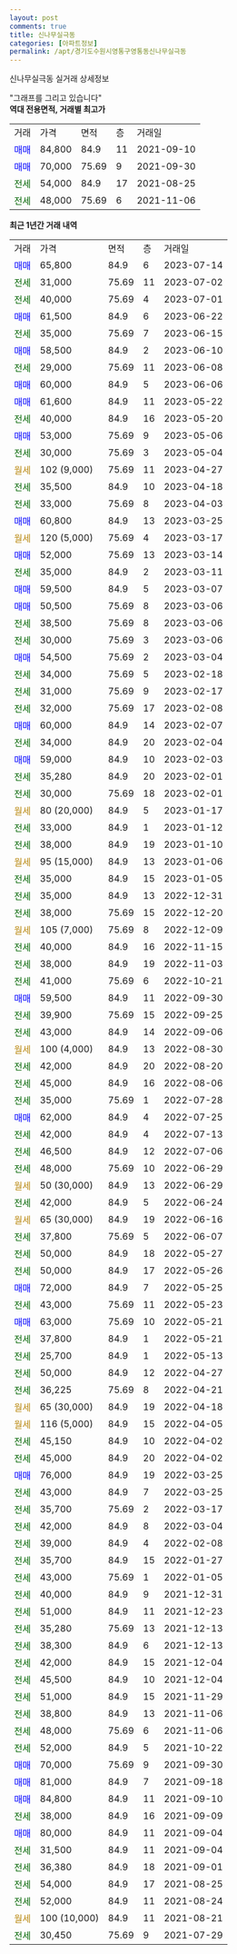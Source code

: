 ```yaml
---
layout: post
comments: true
title: 신나무실극동
categories: [아파트정보]
permalink: /apt/경기도수원시영통구영통동신나무실극동
---
```


신나무실극동 실거래 상세정보

<script type="text/javascript">
  google.charts.load('current', {'packages':['line', 'corechart']});
  google.charts.setOnLoadCallback(drawChart);

  function drawChart() {
    var data = new google.visualization.DataTable();
    data.addColumn('date', '거래일');
    data.addColumn('number', "매매");
    data.addColumn('number', "전세");
    data.addColumn('number', "전매");

    data.addRows([[new Date(Date.parse("2023-07-14")), 65800, null, null], [new Date(Date.parse("2023-07-02")), null, 31000, null], [new Date(Date.parse("2023-07-01")), null, 40000, null], [new Date(Date.parse("2023-06-22")), 61500, null, null], [new Date(Date.parse("2023-06-15")), null, 35000, null], [new Date(Date.parse("2023-06-10")), 58500, null, null], [new Date(Date.parse("2023-06-08")), null, 29000, null], [new Date(Date.parse("2023-06-06")), 60000, null, null], [new Date(Date.parse("2023-05-22")), 61600, null, null], [new Date(Date.parse("2023-05-20")), null, 40000, null], [new Date(Date.parse("2023-05-06")), 53000, null, null], [new Date(Date.parse("2023-05-04")), null, 30000, null], [new Date(Date.parse("2023-04-27")), null, null, null], [new Date(Date.parse("2023-04-18")), null, 35500, null], [new Date(Date.parse("2023-04-03")), null, 33000, null], [new Date(Date.parse("2023-03-25")), 60800, null, null], [new Date(Date.parse("2023-03-17")), null, null, null], [new Date(Date.parse("2023-03-14")), 52000, null, null], [new Date(Date.parse("2023-03-11")), null, 35000, null], [new Date(Date.parse("2023-03-07")), 59500, null, null], [new Date(Date.parse("2023-03-06")), 50500, null, null], [new Date(Date.parse("2023-03-06")), null, 38500, null], [new Date(Date.parse("2023-03-06")), null, 30000, null], [new Date(Date.parse("2023-03-04")), 54500, null, null], [new Date(Date.parse("2023-02-18")), null, 34000, null], [new Date(Date.parse("2023-02-17")), null, 31000, null], [new Date(Date.parse("2023-02-08")), null, 32000, null], [new Date(Date.parse("2023-02-07")), 60000, null, null], [new Date(Date.parse("2023-02-04")), null, 34000, null], [new Date(Date.parse("2023-02-03")), 59000, null, null], [new Date(Date.parse("2023-02-01")), null, 35280, null], [new Date(Date.parse("2023-02-01")), null, 30000, null], [new Date(Date.parse("2023-01-17")), null, null, null], [new Date(Date.parse("2023-01-12")), null, 33000, null], [new Date(Date.parse("2023-01-10")), null, 38000, null], [new Date(Date.parse("2023-01-06")), null, null, null], [new Date(Date.parse("2023-01-05")), null, 35000, null], [new Date(Date.parse("2022-12-31")), null, 35000, null], [new Date(Date.parse("2022-12-20")), null, 38000, null], [new Date(Date.parse("2022-12-09")), null, null, null], [new Date(Date.parse("2022-11-15")), null, 40000, null], [new Date(Date.parse("2022-11-03")), null, 38000, null], [new Date(Date.parse("2022-10-21")), null, 41000, null], [new Date(Date.parse("2022-09-30")), 59500, null, null], [new Date(Date.parse("2022-09-25")), null, 39900, null], [new Date(Date.parse("2022-09-06")), null, 43000, null], [new Date(Date.parse("2022-08-30")), null, null, null], [new Date(Date.parse("2022-08-20")), null, 42000, null], [new Date(Date.parse("2022-08-06")), null, 45000, null], [new Date(Date.parse("2022-07-28")), null, 35000, null], [new Date(Date.parse("2022-07-25")), 62000, null, null], [new Date(Date.parse("2022-07-13")), null, 42000, null], [new Date(Date.parse("2022-07-06")), null, 46500, null], [new Date(Date.parse("2022-06-29")), null, 48000, null], [new Date(Date.parse("2022-06-29")), null, null, null], [new Date(Date.parse("2022-06-24")), null, 42000, null], [new Date(Date.parse("2022-06-16")), null, null, null], [new Date(Date.parse("2022-06-07")), null, 37800, null], [new Date(Date.parse("2022-05-27")), null, 50000, null], [new Date(Date.parse("2022-05-26")), null, 50000, null], [new Date(Date.parse("2022-05-25")), 72000, null, null], [new Date(Date.parse("2022-05-23")), null, 43000, null], [new Date(Date.parse("2022-05-21")), 63000, null, null], [new Date(Date.parse("2022-05-21")), null, 37800, null], [new Date(Date.parse("2022-05-13")), null, 25700, null], [new Date(Date.parse("2022-04-27")), null, 50000, null], [new Date(Date.parse("2022-04-21")), null, 36225, null], [new Date(Date.parse("2022-04-18")), null, null, null], [new Date(Date.parse("2022-04-05")), null, null, null], [new Date(Date.parse("2022-04-02")), null, 45150, null], [new Date(Date.parse("2022-04-02")), null, 45000, null], [new Date(Date.parse("2022-03-25")), 76000, null, null], [new Date(Date.parse("2022-03-25")), null, 43000, null], [new Date(Date.parse("2022-03-17")), null, 35700, null], [new Date(Date.parse("2022-03-04")), null, 42000, null], [new Date(Date.parse("2022-02-08")), null, 39000, null], [new Date(Date.parse("2022-01-27")), null, 35700, null], [new Date(Date.parse("2022-01-05")), null, 43000, null], [new Date(Date.parse("2021-12-31")), null, 40000, null], [new Date(Date.parse("2021-12-23")), null, 51000, null], [new Date(Date.parse("2021-12-13")), null, 35280, null], [new Date(Date.parse("2021-12-13")), null, 38300, null], [new Date(Date.parse("2021-12-04")), null, 42000, null], [new Date(Date.parse("2021-12-04")), null, 45500, null], [new Date(Date.parse("2021-11-29")), null, 51000, null], [new Date(Date.parse("2021-11-06")), null, 38800, null], [new Date(Date.parse("2021-11-06")), null, 48000, null], [new Date(Date.parse("2021-10-22")), null, 52000, null], [new Date(Date.parse("2021-09-30")), 70000, null, null], [new Date(Date.parse("2021-09-18")), 81000, null, null], [new Date(Date.parse("2021-09-10")), 84800, null, null], [new Date(Date.parse("2021-09-09")), null, 38000, null], [new Date(Date.parse("2021-09-04")), 80000, null, null], [new Date(Date.parse("2021-09-04")), null, 31500, null], [new Date(Date.parse("2021-09-01")), null, 36380, null], [new Date(Date.parse("2021-08-25")), null, 54000, null], [new Date(Date.parse("2021-08-24")), null, 52000, null], [new Date(Date.parse("2021-08-21")), null, null, null], [new Date(Date.parse("2021-07-29")), null, 30450, null]]);

    var options = {
      hAxis: {
        format: 'yyyy/MM/dd'
      },    
      lineWidth: 0,
      pointsVisible: true,    
      title: '최근 1년간 유형별 실거래가 분포',
      legend: { position: 'bottom' }
    };

    var formatter = new google.visualization.NumberFormat({pattern:'###,###'} );
    formatter.format(data, 1);
    formatter.format(data, 2);
    
    setTimeout(function() {
        var chart = new google.visualization.LineChart(document.getElementById('columnchart_material'));
        chart.draw(data, (options));
        document.getElementById('loading').style.display = 'none';
    }, 200);
  }
</script>


<div id="loading" style="z-index:20; display: block; margin-left: 0px">"그래프를 그리고 있습니다"</div>
<div id="columnchart_material" style="width: 95%; margin-left: 0px; display: block"></div>
<!-- contents start -->
<b>역대 전용면적, 거래별 최고가</b>
<table class="sortable">
    <tr>
      <td>거래</td>
      <td>가격</td>
      <td>면적</td>
      <td>층</td>
      <td>거래일</td>
    </tr>
        <tr>
          <td><a style="color: blue">매매</a></td>
          <td>84,800</td>
          <td>84.9</td>
          <td>11</td>
          <td>2021-09-10</td>
        </tr>            <tr>
          <td><a style="color: blue">매매</a></td>
          <td>70,000</td>
          <td>75.69</td>
          <td>9</td>
          <td>2021-09-30</td>
        </tr>        
        <tr>
              <td><a style="color: darkgreen">전세</a></td>
              <td>54,000</td>
              <td>84.9</td>
              <td>17</td>
              <td>2021-08-25</td>
            </tr>            <tr>
              <td><a style="color: darkgreen">전세</a></td>
              <td>48,000</td>
              <td>75.69</td>
              <td>6</td>
              <td>2021-11-06</td>
            </tr>        
    
</table>

<b>최근 1년간 거래 내역</b>

<table class="sortable">
    <tr>
      <td>거래</td>
      <td>가격</td>
      <td>면적</td>
      <td>층</td>
      <td>거래일</td>
    </tr>
    <tr>
      <td><a style="color: blue">매매</a></td>
      <td>65,800</td>
      <td>84.9</td>
      <td>6</td>
      <td>2023-07-14</td>
    </tr>          <tr>
      <td><a style="color: darkgreen">전세</a></td>
      <td>31,000</td>
      <td>75.69</td>
      <td>11</td>
      <td>2023-07-02</td>
    </tr>          <tr>
      <td><a style="color: darkgreen">전세</a></td>
      <td>40,000</td>
      <td>75.69</td>
      <td>4</td>
      <td>2023-07-01</td>
    </tr>          <tr>
      <td><a style="color: blue">매매</a></td>
      <td>61,500</td>
      <td>84.9</td>
      <td>6</td>
      <td>2023-06-22</td>
    </tr>          <tr>
      <td><a style="color: darkgreen">전세</a></td>
      <td>35,000</td>
      <td>75.69</td>
      <td>7</td>
      <td>2023-06-15</td>
    </tr>          <tr>
      <td><a style="color: blue">매매</a></td>
      <td>58,500</td>
      <td>84.9</td>
      <td>2</td>
      <td>2023-06-10</td>
    </tr>          <tr>
      <td><a style="color: darkgreen">전세</a></td>
      <td>29,000</td>
      <td>75.69</td>
      <td>11</td>
      <td>2023-06-08</td>
    </tr>          <tr>
      <td><a style="color: blue">매매</a></td>
      <td>60,000</td>
      <td>84.9</td>
      <td>5</td>
      <td>2023-06-06</td>
    </tr>          <tr>
      <td><a style="color: blue">매매</a></td>
      <td>61,600</td>
      <td>84.9</td>
      <td>11</td>
      <td>2023-05-22</td>
    </tr>          <tr>
      <td><a style="color: darkgreen">전세</a></td>
      <td>40,000</td>
      <td>84.9</td>
      <td>16</td>
      <td>2023-05-20</td>
    </tr>          <tr>
      <td><a style="color: blue">매매</a></td>
      <td>53,000</td>
      <td>75.69</td>
      <td>9</td>
      <td>2023-05-06</td>
    </tr>          <tr>
      <td><a style="color: darkgreen">전세</a></td>
      <td>30,000</td>
      <td>75.69</td>
      <td>3</td>
      <td>2023-05-04</td>
    </tr>          <tr>
      <td><a style="color: darkgoldenrod">월세</a></td>
      <td>102 (9,000)</td>
      <td>75.69</td>
      <td>11</td>
      <td>2023-04-27</td>
    </tr>          <tr>
      <td><a style="color: darkgreen">전세</a></td>
      <td>35,500</td>
      <td>84.9</td>
      <td>10</td>
      <td>2023-04-18</td>
    </tr>          <tr>
      <td><a style="color: darkgreen">전세</a></td>
      <td>33,000</td>
      <td>75.69</td>
      <td>8</td>
      <td>2023-04-03</td>
    </tr>          <tr>
      <td><a style="color: blue">매매</a></td>
      <td>60,800</td>
      <td>84.9</td>
      <td>13</td>
      <td>2023-03-25</td>
    </tr>          <tr>
      <td><a style="color: darkgoldenrod">월세</a></td>
      <td>120 (5,000)</td>
      <td>75.69</td>
      <td>4</td>
      <td>2023-03-17</td>
    </tr>          <tr>
      <td><a style="color: blue">매매</a></td>
      <td>52,000</td>
      <td>75.69</td>
      <td>13</td>
      <td>2023-03-14</td>
    </tr>          <tr>
      <td><a style="color: darkgreen">전세</a></td>
      <td>35,000</td>
      <td>84.9</td>
      <td>2</td>
      <td>2023-03-11</td>
    </tr>          <tr>
      <td><a style="color: blue">매매</a></td>
      <td>59,500</td>
      <td>84.9</td>
      <td>5</td>
      <td>2023-03-07</td>
    </tr>          <tr>
      <td><a style="color: blue">매매</a></td>
      <td>50,500</td>
      <td>75.69</td>
      <td>8</td>
      <td>2023-03-06</td>
    </tr>          <tr>
      <td><a style="color: darkgreen">전세</a></td>
      <td>38,500</td>
      <td>75.69</td>
      <td>8</td>
      <td>2023-03-06</td>
    </tr>          <tr>
      <td><a style="color: darkgreen">전세</a></td>
      <td>30,000</td>
      <td>75.69</td>
      <td>3</td>
      <td>2023-03-06</td>
    </tr>          <tr>
      <td><a style="color: blue">매매</a></td>
      <td>54,500</td>
      <td>75.69</td>
      <td>2</td>
      <td>2023-03-04</td>
    </tr>          <tr>
      <td><a style="color: darkgreen">전세</a></td>
      <td>34,000</td>
      <td>75.69</td>
      <td>5</td>
      <td>2023-02-18</td>
    </tr>          <tr>
      <td><a style="color: darkgreen">전세</a></td>
      <td>31,000</td>
      <td>75.69</td>
      <td>9</td>
      <td>2023-02-17</td>
    </tr>          <tr>
      <td><a style="color: darkgreen">전세</a></td>
      <td>32,000</td>
      <td>75.69</td>
      <td>17</td>
      <td>2023-02-08</td>
    </tr>          <tr>
      <td><a style="color: blue">매매</a></td>
      <td>60,000</td>
      <td>84.9</td>
      <td>14</td>
      <td>2023-02-07</td>
    </tr>          <tr>
      <td><a style="color: darkgreen">전세</a></td>
      <td>34,000</td>
      <td>84.9</td>
      <td>20</td>
      <td>2023-02-04</td>
    </tr>          <tr>
      <td><a style="color: blue">매매</a></td>
      <td>59,000</td>
      <td>84.9</td>
      <td>10</td>
      <td>2023-02-03</td>
    </tr>          <tr>
      <td><a style="color: darkgreen">전세</a></td>
      <td>35,280</td>
      <td>84.9</td>
      <td>20</td>
      <td>2023-02-01</td>
    </tr>          <tr>
      <td><a style="color: darkgreen">전세</a></td>
      <td>30,000</td>
      <td>75.69</td>
      <td>18</td>
      <td>2023-02-01</td>
    </tr>          <tr>
      <td><a style="color: darkgoldenrod">월세</a></td>
      <td>80 (20,000)</td>
      <td>84.9</td>
      <td>5</td>
      <td>2023-01-17</td>
    </tr>          <tr>
      <td><a style="color: darkgreen">전세</a></td>
      <td>33,000</td>
      <td>84.9</td>
      <td>1</td>
      <td>2023-01-12</td>
    </tr>          <tr>
      <td><a style="color: darkgreen">전세</a></td>
      <td>38,000</td>
      <td>84.9</td>
      <td>19</td>
      <td>2023-01-10</td>
    </tr>          <tr>
      <td><a style="color: darkgoldenrod">월세</a></td>
      <td>95 (15,000)</td>
      <td>84.9</td>
      <td>13</td>
      <td>2023-01-06</td>
    </tr>          <tr>
      <td><a style="color: darkgreen">전세</a></td>
      <td>35,000</td>
      <td>84.9</td>
      <td>15</td>
      <td>2023-01-05</td>
    </tr>          <tr>
      <td><a style="color: darkgreen">전세</a></td>
      <td>35,000</td>
      <td>84.9</td>
      <td>13</td>
      <td>2022-12-31</td>
    </tr>          <tr>
      <td><a style="color: darkgreen">전세</a></td>
      <td>38,000</td>
      <td>75.69</td>
      <td>15</td>
      <td>2022-12-20</td>
    </tr>          <tr>
      <td><a style="color: darkgoldenrod">월세</a></td>
      <td>105 (7,000)</td>
      <td>75.69</td>
      <td>8</td>
      <td>2022-12-09</td>
    </tr>          <tr>
      <td><a style="color: darkgreen">전세</a></td>
      <td>40,000</td>
      <td>84.9</td>
      <td>16</td>
      <td>2022-11-15</td>
    </tr>          <tr>
      <td><a style="color: darkgreen">전세</a></td>
      <td>38,000</td>
      <td>84.9</td>
      <td>19</td>
      <td>2022-11-03</td>
    </tr>          <tr>
      <td><a style="color: darkgreen">전세</a></td>
      <td>41,000</td>
      <td>75.69</td>
      <td>6</td>
      <td>2022-10-21</td>
    </tr>          <tr>
      <td><a style="color: blue">매매</a></td>
      <td>59,500</td>
      <td>84.9</td>
      <td>11</td>
      <td>2022-09-30</td>
    </tr>          <tr>
      <td><a style="color: darkgreen">전세</a></td>
      <td>39,900</td>
      <td>75.69</td>
      <td>15</td>
      <td>2022-09-25</td>
    </tr>          <tr>
      <td><a style="color: darkgreen">전세</a></td>
      <td>43,000</td>
      <td>84.9</td>
      <td>14</td>
      <td>2022-09-06</td>
    </tr>          <tr>
      <td><a style="color: darkgoldenrod">월세</a></td>
      <td>100 (4,000)</td>
      <td>84.9</td>
      <td>13</td>
      <td>2022-08-30</td>
    </tr>          <tr>
      <td><a style="color: darkgreen">전세</a></td>
      <td>42,000</td>
      <td>84.9</td>
      <td>20</td>
      <td>2022-08-20</td>
    </tr>          <tr>
      <td><a style="color: darkgreen">전세</a></td>
      <td>45,000</td>
      <td>84.9</td>
      <td>16</td>
      <td>2022-08-06</td>
    </tr>          <tr>
      <td><a style="color: darkgreen">전세</a></td>
      <td>35,000</td>
      <td>75.69</td>
      <td>1</td>
      <td>2022-07-28</td>
    </tr>          <tr>
      <td><a style="color: blue">매매</a></td>
      <td>62,000</td>
      <td>84.9</td>
      <td>4</td>
      <td>2022-07-25</td>
    </tr>          <tr>
      <td><a style="color: darkgreen">전세</a></td>
      <td>42,000</td>
      <td>84.9</td>
      <td>4</td>
      <td>2022-07-13</td>
    </tr>          <tr>
      <td><a style="color: darkgreen">전세</a></td>
      <td>46,500</td>
      <td>84.9</td>
      <td>12</td>
      <td>2022-07-06</td>
    </tr>          <tr>
      <td><a style="color: darkgreen">전세</a></td>
      <td>48,000</td>
      <td>75.69</td>
      <td>10</td>
      <td>2022-06-29</td>
    </tr>          <tr>
      <td><a style="color: darkgoldenrod">월세</a></td>
      <td>50 (30,000)</td>
      <td>84.9</td>
      <td>13</td>
      <td>2022-06-29</td>
    </tr>          <tr>
      <td><a style="color: darkgreen">전세</a></td>
      <td>42,000</td>
      <td>84.9</td>
      <td>5</td>
      <td>2022-06-24</td>
    </tr>          <tr>
      <td><a style="color: darkgoldenrod">월세</a></td>
      <td>65 (30,000)</td>
      <td>84.9</td>
      <td>19</td>
      <td>2022-06-16</td>
    </tr>          <tr>
      <td><a style="color: darkgreen">전세</a></td>
      <td>37,800</td>
      <td>75.69</td>
      <td>5</td>
      <td>2022-06-07</td>
    </tr>          <tr>
      <td><a style="color: darkgreen">전세</a></td>
      <td>50,000</td>
      <td>84.9</td>
      <td>18</td>
      <td>2022-05-27</td>
    </tr>          <tr>
      <td><a style="color: darkgreen">전세</a></td>
      <td>50,000</td>
      <td>84.9</td>
      <td>17</td>
      <td>2022-05-26</td>
    </tr>          <tr>
      <td><a style="color: blue">매매</a></td>
      <td>72,000</td>
      <td>84.9</td>
      <td>7</td>
      <td>2022-05-25</td>
    </tr>          <tr>
      <td><a style="color: darkgreen">전세</a></td>
      <td>43,000</td>
      <td>75.69</td>
      <td>11</td>
      <td>2022-05-23</td>
    </tr>          <tr>
      <td><a style="color: blue">매매</a></td>
      <td>63,000</td>
      <td>75.69</td>
      <td>10</td>
      <td>2022-05-21</td>
    </tr>          <tr>
      <td><a style="color: darkgreen">전세</a></td>
      <td>37,800</td>
      <td>84.9</td>
      <td>1</td>
      <td>2022-05-21</td>
    </tr>          <tr>
      <td><a style="color: darkgreen">전세</a></td>
      <td>25,700</td>
      <td>84.9</td>
      <td>1</td>
      <td>2022-05-13</td>
    </tr>          <tr>
      <td><a style="color: darkgreen">전세</a></td>
      <td>50,000</td>
      <td>84.9</td>
      <td>12</td>
      <td>2022-04-27</td>
    </tr>          <tr>
      <td><a style="color: darkgreen">전세</a></td>
      <td>36,225</td>
      <td>75.69</td>
      <td>8</td>
      <td>2022-04-21</td>
    </tr>          <tr>
      <td><a style="color: darkgoldenrod">월세</a></td>
      <td>65 (30,000)</td>
      <td>84.9</td>
      <td>19</td>
      <td>2022-04-18</td>
    </tr>          <tr>
      <td><a style="color: darkgoldenrod">월세</a></td>
      <td>116 (5,000)</td>
      <td>84.9</td>
      <td>15</td>
      <td>2022-04-05</td>
    </tr>          <tr>
      <td><a style="color: darkgreen">전세</a></td>
      <td>45,150</td>
      <td>84.9</td>
      <td>10</td>
      <td>2022-04-02</td>
    </tr>          <tr>
      <td><a style="color: darkgreen">전세</a></td>
      <td>45,000</td>
      <td>84.9</td>
      <td>20</td>
      <td>2022-04-02</td>
    </tr>          <tr>
      <td><a style="color: blue">매매</a></td>
      <td>76,000</td>
      <td>84.9</td>
      <td>19</td>
      <td>2022-03-25</td>
    </tr>          <tr>
      <td><a style="color: darkgreen">전세</a></td>
      <td>43,000</td>
      <td>84.9</td>
      <td>7</td>
      <td>2022-03-25</td>
    </tr>          <tr>
      <td><a style="color: darkgreen">전세</a></td>
      <td>35,700</td>
      <td>75.69</td>
      <td>2</td>
      <td>2022-03-17</td>
    </tr>          <tr>
      <td><a style="color: darkgreen">전세</a></td>
      <td>42,000</td>
      <td>84.9</td>
      <td>8</td>
      <td>2022-03-04</td>
    </tr>          <tr>
      <td><a style="color: darkgreen">전세</a></td>
      <td>39,000</td>
      <td>84.9</td>
      <td>4</td>
      <td>2022-02-08</td>
    </tr>          <tr>
      <td><a style="color: darkgreen">전세</a></td>
      <td>35,700</td>
      <td>84.9</td>
      <td>15</td>
      <td>2022-01-27</td>
    </tr>          <tr>
      <td><a style="color: darkgreen">전세</a></td>
      <td>43,000</td>
      <td>75.69</td>
      <td>1</td>
      <td>2022-01-05</td>
    </tr>          <tr>
      <td><a style="color: darkgreen">전세</a></td>
      <td>40,000</td>
      <td>84.9</td>
      <td>9</td>
      <td>2021-12-31</td>
    </tr>          <tr>
      <td><a style="color: darkgreen">전세</a></td>
      <td>51,000</td>
      <td>84.9</td>
      <td>11</td>
      <td>2021-12-23</td>
    </tr>          <tr>
      <td><a style="color: darkgreen">전세</a></td>
      <td>35,280</td>
      <td>75.69</td>
      <td>13</td>
      <td>2021-12-13</td>
    </tr>          <tr>
      <td><a style="color: darkgreen">전세</a></td>
      <td>38,300</td>
      <td>84.9</td>
      <td>6</td>
      <td>2021-12-13</td>
    </tr>          <tr>
      <td><a style="color: darkgreen">전세</a></td>
      <td>42,000</td>
      <td>84.9</td>
      <td>15</td>
      <td>2021-12-04</td>
    </tr>          <tr>
      <td><a style="color: darkgreen">전세</a></td>
      <td>45,500</td>
      <td>84.9</td>
      <td>10</td>
      <td>2021-12-04</td>
    </tr>          <tr>
      <td><a style="color: darkgreen">전세</a></td>
      <td>51,000</td>
      <td>84.9</td>
      <td>15</td>
      <td>2021-11-29</td>
    </tr>          <tr>
      <td><a style="color: darkgreen">전세</a></td>
      <td>38,800</td>
      <td>84.9</td>
      <td>13</td>
      <td>2021-11-06</td>
    </tr>          <tr>
      <td><a style="color: darkgreen">전세</a></td>
      <td>48,000</td>
      <td>75.69</td>
      <td>6</td>
      <td>2021-11-06</td>
    </tr>          <tr>
      <td><a style="color: darkgreen">전세</a></td>
      <td>52,000</td>
      <td>84.9</td>
      <td>5</td>
      <td>2021-10-22</td>
    </tr>          <tr>
      <td><a style="color: blue">매매</a></td>
      <td>70,000</td>
      <td>75.69</td>
      <td>9</td>
      <td>2021-09-30</td>
    </tr>          <tr>
      <td><a style="color: blue">매매</a></td>
      <td>81,000</td>
      <td>84.9</td>
      <td>7</td>
      <td>2021-09-18</td>
    </tr>          <tr>
      <td><a style="color: blue">매매</a></td>
      <td>84,800</td>
      <td>84.9</td>
      <td>11</td>
      <td>2021-09-10</td>
    </tr>          <tr>
      <td><a style="color: darkgreen">전세</a></td>
      <td>38,000</td>
      <td>84.9</td>
      <td>16</td>
      <td>2021-09-09</td>
    </tr>          <tr>
      <td><a style="color: blue">매매</a></td>
      <td>80,000</td>
      <td>84.9</td>
      <td>11</td>
      <td>2021-09-04</td>
    </tr>          <tr>
      <td><a style="color: darkgreen">전세</a></td>
      <td>31,500</td>
      <td>84.9</td>
      <td>11</td>
      <td>2021-09-04</td>
    </tr>          <tr>
      <td><a style="color: darkgreen">전세</a></td>
      <td>36,380</td>
      <td>84.9</td>
      <td>18</td>
      <td>2021-09-01</td>
    </tr>          <tr>
      <td><a style="color: darkgreen">전세</a></td>
      <td>54,000</td>
      <td>84.9</td>
      <td>17</td>
      <td>2021-08-25</td>
    </tr>          <tr>
      <td><a style="color: darkgreen">전세</a></td>
      <td>52,000</td>
      <td>84.9</td>
      <td>11</td>
      <td>2021-08-24</td>
    </tr>          <tr>
      <td><a style="color: darkgoldenrod">월세</a></td>
      <td>100 (10,000)</td>
      <td>84.9</td>
      <td>11</td>
      <td>2021-08-21</td>
    </tr>          <tr>
      <td><a style="color: darkgreen">전세</a></td>
      <td>30,450</td>
      <td>75.69</td>
      <td>9</td>
      <td>2021-07-29</td>
    </tr>      </table>
<!-- contents end -->    

